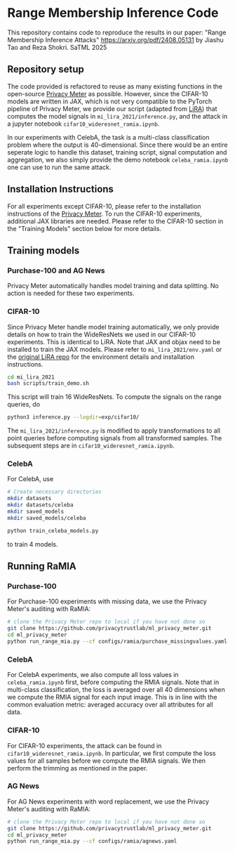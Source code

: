 # Range Membership Inference Code

This repository contains code to reproduce the results in our paper:
"Range Membership Inference Attacks" https://arxiv.org/pdf/2408.05131 by Jiashu Tao and Reza Shokri.
SaTML 2025

## Repository setup
The code provided is refactored to reuse as many existing functions in the open-source [Privacy Meter](https://github.com/privacytrustlab/ml_privacy_meter) as possible. However, since the CIFAR-10 models are written in JAX, which is not very compatible to the PyTorch pipeline of Privacy Meter, we provide our script (adapted from [LiRA]((https://github.com/carlini/privacy/tree/better-mi/research/mi_lira_2021))) that computes the model signals in `mi_lira_2021/inference.py`, and the attack in a jupyter notebook `cifar10_wideresnet_ramia.ipynb`.

In our experiments with CelebA, the task is a multi-class classification problem where the output is 40-dimensional. Since there would be an entire seperate logic to handle this dataset, training script, signal computation and aggregation, we also simply provide the demo notebook `celeba_ramia.ipynb` one can use to run the same attack.

## Installation Instructions
For all experiments except CIFAR-10, please refer to the installation instructions of the [Privacy Meter](https://github.com/privacytrustlab/ml_privacy_meter). To run the CIFAR-10 experiments, additional JAX libraries are needed. Please refer to the CIFAR-10 section in the "Training Models" section below for more details.

## Training models
### Purchase-100 and AG News
Privacy Meter automatically handles model training and data splitting. No action is needed for these two experiments.

### CIFAR-10
Since Privacy Meter handle model training automatically, we only provide details on how to train the WideResNets we used in our CIFAR-10 experiments. This is identical to LiRA. Note that JAX and objax need to be installed to train the JAX models. Please refer to `mi_lira_2021/env.yaml` or the [original LiRA repo](https://github.com/carlini/privacy/tree/better-mi/research/mi_lira_2021) for the environment details and installation instructions.
```bash
cd mi_lira_2021
bash scripts/train_demo.sh
```
This script will train 16 WideResNets. To compute the signals on the range queries, do
```bash
python3 inference.py --logdir=exp/cifar10/
```

The `mi_lira_2021/inference.py` is modified to apply transformations to all point queries before computing signals from all transformed samples. The subsequent steps are in `cifar10_wideresnet_ramia.ipynb`.

### CelebA
For CelebA, use
```bash
# Create necessary directories
mkdir datasets
mkdir datasets/celeba
mkdir saved_models
mkdir saved_models/celeba

python train_celeba_models.py
``` 
to train 4 models.

## Running RaMIA
### Purchase-100
For Purchase-100 experiments with missing data, we use the Privacy Meter's auditing with RaMIA:
```bash
# clone the Privacy Meter repo to local if you have not done so
git clone https://github.com/privacytrustlab/ml_privacy_meter.git
cd ml_privacy_meter
python run_range_mia.py --cf configs/ramia/purchase_missingvalues.yaml
```

### CelebA
For CelebA experiments, we also compute all loss values in `celeba_ramia.ipynb` first, before computing the RMIA signals. Note that in multi-class classification, the loss is averaged over all 40 dimensions when we compute the RMIA signal for each input image. This is in line with the common evaluation metric: averaged accuracy over all attributes for all data.

### CIFAR-10
For CIFAR-10 experiments, the attack can be found in `cifar10_wideresnet_ramia.ipynb`. In particular, we first compute the loss values for all samples before we compute the RMIA signals. We then perform the trimming as mentioned in the paper.

### AG News
For AG News experiments with word replacement, we use the Privacy Meter's auditing with RaMIA:
```bash
# clone the Privacy Meter repo to local if you have not done so
git clone https://github.com/privacytrustlab/ml_privacy_meter.git
cd ml_privacy_meter
python run_range_mia.py --cf configs/ramia/agnews.yaml
```